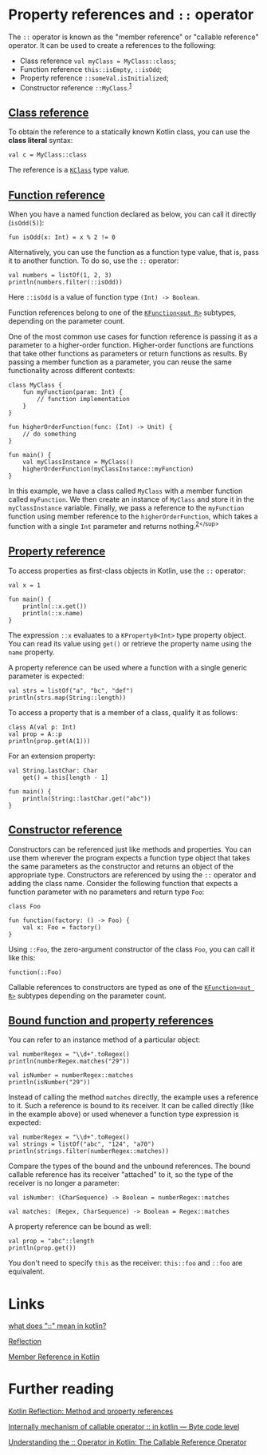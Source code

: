 # Property references and `::` operator
The `::` operator is known as the "member reference" or "callable reference" operator. It can be used to create a references to the following:
- Class reference `val myClass = MyClass::class`;
- Function reference `this::isEmpty`, `::isOdd`;
- Property reference `::someVal.isInitialized`;
- Constructor reference `::MyClass`.<sup>[1](https://stackoverflow.com/questions/47400942/what-does-mean-in-kotlin#:~:text=Class%20Reference%20val,Reference%20%3A%3AMyClass)</sup>

## [Class reference](https://kotlinlang.org/docs/reflection.html#class-references)
To obtain the reference to a statically known Kotlin class, you can use the **class literal** syntax:
```
val c = MyClass::class
```

The reference is a [`KClass`](https://kotlinlang.org/api/core/kotlin-stdlib/kotlin.reflect/-k-class/) type value.

## [Function reference](https://kotlinlang.org/docs/reflection.html#function-references)
When you have a named function declared as below, you can call it directly (`isOdd(5)`):
```
fun isOdd(x: Int) = x % 2 != 0
```

Alternatively, you can use the function as a function type value, that is, pass it to another function. To do so, use the `::` operator:
```
val numbers = listOf(1, 2, 3)
println(numbers.filter(::isOdd))
```

Here `::isOdd` is a value of function type `(Int) -> Boolean`.

Function references belong to one of the [`KFunction<out R>`](https://kotlinlang.org/api/core/kotlin-stdlib/kotlin.reflect/-k-function/) subtypes, depending on the parameter count.

One of the most common use cases for function reference is passing it as a parameter to a higher-order function. Higher-order functions are functions that take other functions as parameters or return functions as results. By passing a member function as a parameter, you can reuse the same functionality across different contexts:
```
class MyClass {
    fun myFunction(param: Int) {
        // function implementation
    }
}

fun higherOrderFunction(func: (Int) -> Unit) {
    // do something
}

fun main() {
    val myClassInstance = MyClass()
    higherOrderFunction(myClassInstance::myFunction)
}
```

In this example, we have a class called `MyClass` with a member function called `myFunction`. We then create an instance of `MyClass` and store it in the `myClassInstance` variable. Finally, we pass a reference to the `myFunction` function using member reference to the `higherOrderFunction`, which takes a function with a single `Int` parameter and returns nothing.<sup>[2](https://medium.com/softaai-blogs/member-reference-in-kotlin-3da936472840#:~:text=Passing%20a%20member,returns%20nothing.)</sup>

## [Property reference](https://kotlinlang.org/docs/reflection.html#property-references)
To access properties as first-class objects in Kotlin, use the `::` operator:
```
val x = 1

fun main() {
    println(::x.get())
    println(::x.name)
}
```

The expression `::x` evaluates to a `KProperty0<Int>` type property object. You can read its value using `get()` or retrieve the property name using the `name` property.

A property reference can be used where a function with a single generic parameter is expected:
```
val strs = listOf("a", "bc", "def")
println(strs.map(String::length))
```

To access a property that is a member of a class, qualify it as follows:
```
class A(val p: Int)
val prop = A::p
println(prop.get(A(1)))
```

For an extension property:
```
val String.lastChar: Char
    get() = this[length - 1]

fun main() {
    println(String::lastChar.get("abc"))
}
```

## [Constructor reference](https://kotlinlang.org/docs/reflection.html#constructor-references)
Constructors can be referenced just like methods and properties. You can use them wherever the program expects a function type object that takes the same parameters as the constructor and returns an object of the appropriate type. Constructors are referenced by using the `::` operator and adding the class name. Consider the following function that expects a function parameter with no parameters and return type `Foo`:
```
class Foo

fun function(factory: () -> Foo) {
    val x: Foo = factory()
}
```

Using `::Foo`, the zero-argument constructor of the class `Foo`, you can call it like this:
```
function(::Foo)
```

Callable references to constructors are typed as one of the [`KFunction<out R>`](https://kotlinlang.org/api/core/kotlin-stdlib/kotlin.reflect/-k-function/) subtypes depending on the parameter count.

## [Bound function and property references﻿](https://kotlinlang.org/docs/reflection.html#bound-function-and-property-references)
You can refer to an instance method of a particular object:
```
val numberRegex = "\\d+".toRegex()
println(numberRegex.matches("29"))

val isNumber = numberRegex::matches
println(isNumber("29"))
```

Instead of calling the method `matches` directly, the example uses a reference to it. Such a reference is bound to its receiver. It can be called directly (like in the example above) or used whenever a function type expression is expected:
```
val numberRegex = "\\d+".toRegex()
val strings = listOf("abc", "124", "a70")
println(strings.filter(numberRegex::matches))
```

Compare the types of the bound and the unbound references. The bound callable reference has its receiver "attached" to it, so the type of the receiver is no longer a parameter:
```
val isNumber: (CharSequence) -> Boolean = numberRegex::matches

val matches: (Regex, CharSequence) -> Boolean = Regex::matches
```

A property reference can be bound as well:
```
val prop = "abc"::length
println(prop.get())
```

You don't need to specify `this` as the receiver: `this::foo` and `::foo` are equivalent.

# Links
[what does "::" mean in kotlin?](https://stackoverflow.com/questions/47400942/what-does-mean-in-kotlin)

[Reflection﻿](https://kotlinlang.org/docs/reflection.html)

[Member Reference in Kotlin](https://medium.com/softaai-blogs/member-reference-in-kotlin-3da936472840)

# Further reading 
[Kotlin Reflection: Method and property references](https://kt.academy/article/ak-reflection)

[Internally mechanism of callable operator :: in kotlin — Byte code level](https://blog.devgenius.io/internally-mechanism-of-callable-operator-in-kotlin-byte-code-level-c683c73e78fd)

[Understanding the :: Operator in Kotlin: The Callable Reference Operator](https://blog.stackademic.com/understanding-the-operator-in-kotlin-the-callable-reference-operator-057ae42b4a6b)

